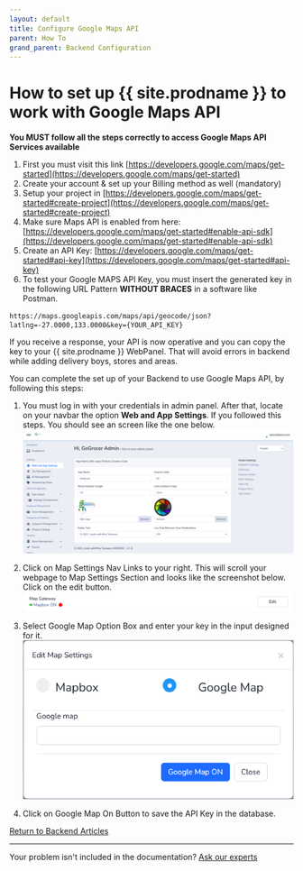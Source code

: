 ```yaml
---
layout: default
title: Configure Google Maps API
parent: How To
grand_parent: Backend Configuration
---
```

# How to set up {{ site.prodname }} to work with Google Maps API

**You MUST follow all the steps correctly to access Google Maps API Services available**

   1. First you must visit this link [https://developers.google.com/maps/get-started](https://developers.google.com/maps/get-started)
   2. Create your account & set up your Billing method as well (mandatory)
   3. Setup your project in [https://developers.google.com/maps/get-started#create-project](https://developers.google.com/maps/get-started#create-project)
   4. Make sure Maps API is enabled from here: [https://developers.google.com/maps/get-started#enable-api-sdk](https://developers.google.com/maps/get-started#enable-api-sdk)
   5. Create an API Key: [https://developers.google.com/maps/get-started#api-key](https://developers.google.com/maps/get-started#api-key)
   6. To test your Google MAPS API Key, you must insert the generated key in the following URL Pattern **WITHOUT BRACES** in a software like Postman. 

    https://maps.googleapis.com/maps/api/geocode/json?latlng=-27.0000,133.0000&key={YOUR_API_KEY} 

If you receive a response, your API is now operative and you can copy the key to your {{ site.prodname }} WebPanel. That will avoid errors in backend while adding delivery boys, stores and areas.

You can complete the set up of your Backend to use Google Maps API, by following this steps:

1. You must log in with your credentials in admin panel. After that, locate on your navbar the option **Web and App Settings**. If you followed this steps. You should see an screen like the one below.
![Web and App Settings](/assets/images/howto/changewappconf.png)

2. Click on Map Settings Nav Links to your right. This will scroll your webpage to Map Settings Section and looks like the screenshot below. Click on the edit button.
![Map Settings Section](/assets/images/howto/mapsettingsarea.png)

3. Select Google Map Option Box and enter your key in the input designed for it.
![Enter your GMaps API Key](/assets/images/howto/editmapsettings.png)

4. Click on Google Map On Button to save the API Key in the database.

<p class="text-center">
    <a href="/docs/backend/how-to/" class="btn btn-purple">Return to Backend Articles</a>
</p>

-----------
Your problem isn't included in the documentation? [Ask our experts](/sendingTicket)

